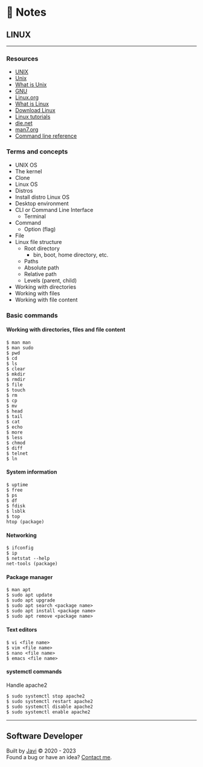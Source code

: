 # :memo: Notes
## LINUX
- - -
### Resources
* [UNIX](https://unix.org/)
* [Unix](https://en.wikipedia.org/wiki/Unix)
* [What is Unix](https://unix.org/what_is_unix.html)
* [GNU](https://www.gnu.org/home.en.html)
* [Linux.org](https://www.linux.org/)
* [What is Linux](https://www.linux.org/threads/what-is-linux.4106/)
* [Download Linux](https://www.linux.org/pages/download/)
* [Linux tutorials](https://www.linux.org/forums/#linux-tutorials.122)
* [die.net](https://www.die.net/)
* [man7.org](https://man7.org/)
* [Command line reference](https://ss64.com/)
### Terms and concepts
* UNIX OS
* The kernel
* Clone
* Linux OS
* Distros
* Install distro Linux OS
* Desktop environment
* CLI or Command Line Interface
  - Terminal
* Command
  - Option (flag)
* File
* Linux file structure
  * Root directory
    - bin, boot, home directory, etc.
   * Paths
    - Absolute path
    - Relative path
  - Levels (parent, child)
* Working with directories
* Working with files
* Working with file content
### Basic commands
#### Working with directories, files and file content
```
$ man man
$ man sudo
$ pwd
$ cd
$ ls
$ clear
$ mkdir
$ rmdir
$ file
$ touch
$ rm
$ cp
$ mv
$ head
$ tail
$ cat
$ echo
$ more
$ less
$ chmod
$ diff
$ telnet
$ ln
```
#### System information
```
$ uptime
$ free
$ ps
$ df
$ fdisk
$ lsblk
$ top
htop (package)
```
#### Networking
```
$ ifconfig
$ ip
$ netstat --help
net-tools (package)
```
#### Package manager
```
$ man apt
$ sudo apt update
$ sudo apt upgrade
$ sudo apt search <package name>
$ sudo apt install <package name>
$ sudo apt remove <package name>
```
#### Text editors
```
$ vi <file name>
$ vim <file name>
$ nano <file name>
$ emacs <file name>
```
#### systemctl commands
Handle apache2
```
$ sudo systemctl stop apache2
$ sudo systemctl restart apache2
$ sudo systemctl disable apache2
$ sudo systemctl enable apache2
```
- - -
## Software Developer
Built by [Javi](https://javierandres.dev) :copyright: 2020 - 2023  
Found a bug or have an idea? [Contact me](https://javierandres.dev).
